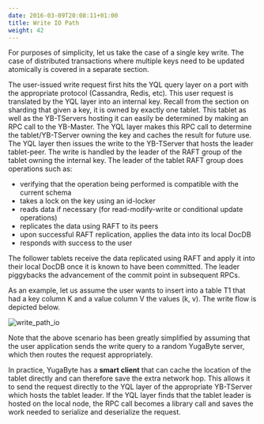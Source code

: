 ```yaml
---
date: 2016-03-09T20:08:11+01:00
title: Write IO Path
weight: 42
---
```


For purposes of simplicity, let us take the case of a single key write. The case of distributed
transactions where multiple keys need to be updated atomically is covered in a separate section. 

The user-issued write request first hits the YQL query layer on a port with the appropriate protocol
(Cassandra, Redis, etc). This user request is translated by the YQL layer into an internal key.
Recall from the section on sharding that given a key, it is owned by exactly one tablet. This tablet
as well as the YB-TServers hosting it can easily be determined by making an RPC call to the
YB-Master. The YQL layer makes this RPC call to determine the tablet/YB-TServer owning the key and
caches the result for future use. The YQL layer then issues the write to the YB-TServer that hosts
the leader tablet-peer. The write is handled by the leader of the RAFT group of the tablet owning
the internal key. The leader of the tablet RAFT group does operations such as:

* verifying that the operation being performed is compatible with the current schema
* takes a lock on the key using an id-locker
* reads data if necessary (for read-modify-write or conditional update operations)
* replicates the data using RAFT to its peers
* upon successful RAFT replication, applies the data into its local DocDB
* responds with success to the user

The follower tablets receive the data replicated using RAFT and apply it into their local DocDB once
it is known to have been committed. The leader piggybacks the advancement of the commit point in
subsequent RPCs.

As an example, let us assume the user wants to insert into a table T1 that had a key column K and a
value column V the values (k, v). The write flow is depicted below.

![write_path_io](/images/write_path_io.png)

Note that the above scenario has been greatly simplified by assuming that the user application sends
the write query to a random YugaByte server, which then routes the request appropriately. 

In practice, YugaByte has a **smart client** that can cache the location of the tablet directly and can
therefore save the extra network hop. This allows it to send the request directly to the YQL layer
of the appropriate YB-TServer which hosts the tablet leader. If the YQL layer finds that the tablet
leader is hosted on the local node, the RPC call becomes a library call and saves the work needed to
serialize and deserialize the request.
